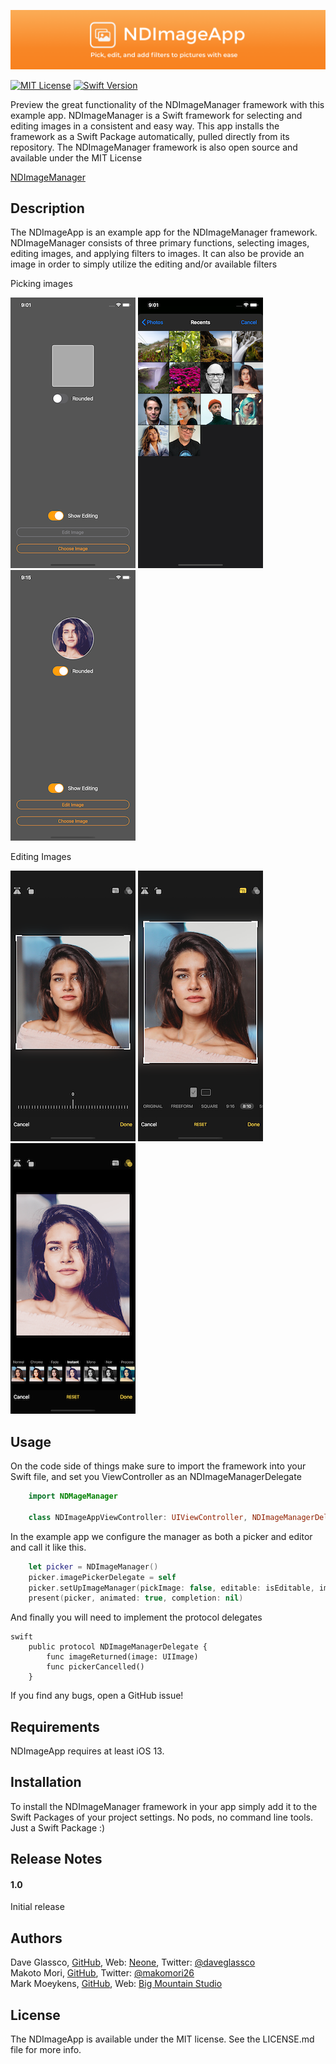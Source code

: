 ![BannerImage](./Images/NDImageGitHubBanner.png)

[![MIT License](https://badges.frapsoft.com/os/mit/mit.svg?v=103)](https://opensource.org/licenses/mit-license.php)
[![Swift Version](https://img.shields.io/badge/Language-Swift%202.2,%202.3,%203,%204%20&%205-orange.svg)](https://developer.apple.com/swift)


Preview the great functionality of the NDImageManager framework with this example app. NDImageManager is a Swift framework for selecting and editing images in a consistent and easy way. This app installs the framework as a Swift Package automatically, pulled directly from its repository. The NDImageManager framework is also open source and available under the MIT License 

[NDImageManager](https://github.com/neone/NDImageManager)

## Description

The NDImageApp is an example app for the NDImageManager framework. NDImageManager consists of three primary functions, selecting images, editing images, and applying filters to images. It can also be provide an image in order to simply utilize the editing and/or available filters

Picking images

![BannerImage](./Images/Screenshot1.png)   ![BannerImage](./Images/Screenshot2.png)  ![BannerImage](./Images/Screenshot7.png)

Editing Images

![BannerImage](./Images/Screenshot3.png) ![BannerImage](./Images/Screenshot4.png)   ![BannerImage](./Images/Screenshot5.png)



## Usage

On the code side of things make sure to import the framework into your Swift file,  and set you ViewController as an NDImageManagerDelegate

```swift
    import NDMageManager
    
    class NDImageAppViewController: UIViewController, NDImageManagerDelegate {}
```

In the example app we configure the manager as both a picker and editor and call it like this.

```swift
    let picker = NDImageManager()
    picker.imagePickerDelegate = self
    picker.setUpImageManager(pickImage: false, editable: isEditable, image: editImage, rounded: isRounded)
    present(picker, animated: true, completion: nil)
```

And finally you will need to implement the protocol delegates

```
swift
    public protocol NDImageManagerDelegate {
        func imageReturned(image: UIImage)
        func pickerCancelled()
    }

```

 If you find any bugs, open a GitHub issue!


## Requirements

NDImageApp requires at least iOS 13.

## Installation

To install the NDImageManager framework in your app simply add it to the Swift Packages of your project settings. No pods, no command line tools. Just a Swift Package :)

## Release Notes

#### 1.0
Initial release

## Authors

Dave Glassco, [GitHub](https://github.com/neodave), Web: [Neone](https://www.neone.com), Twitter: [@daveglassco](https://twitter.com/daveglassco)  
Makoto Mori, [GitHub](https://github.com/makomori),  Twitter: [@makomori26](https://twitter.com/makomori26)  
Mark Moeykens, [GitHub](https://github.com/bigmountainstudio), Web: [Big Mountain Studio](https://www.bigmountainstudio.com)

## License

The NDImageApp is available under the MIT license. See the LICENSE.md file for more info.
